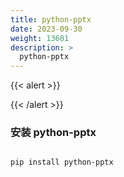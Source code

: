 ```yaml
---
title: python-pptx
date: 2023-09-30
weight: 13601
description: >
  python-pptx
---
```

{{< alert >}}




{{< /alert >}}

### 安装 python-pptx

```bash

pip install python-pptx

```



























